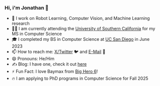 ### Hi, i'm Jonathan 👋

- 🤖 I work on Robot Learning, Computer Vision, and Machine Learning research
- ✌🏻 I am currently attending the [University of Southern California](https://www.usc.edu/) for my MS in Computer Science
- 🎓 I completed my BS in Computer Science at [UC San Diego](https://ucsd.edu/) in June 2023
- 📫 How to reach me: [X/Twitter](https://twitter.com/jonzamora_ai) 🐦 and [E-Mail](mailto:jonathan.zamora@usc.edu) 📧
- 😄 Pronouns: He/Him
- ✍️ Blog: I have one, check it out [here](https://jonzamora.dev/blog/)
- ⚡ Fun Fact: I love Baymax from [Big Hero 6](https://www.imdb.com/title/tt2245084/)!
- 🔥 I am applying to PhD programs in Computer Science for Fall 2025
